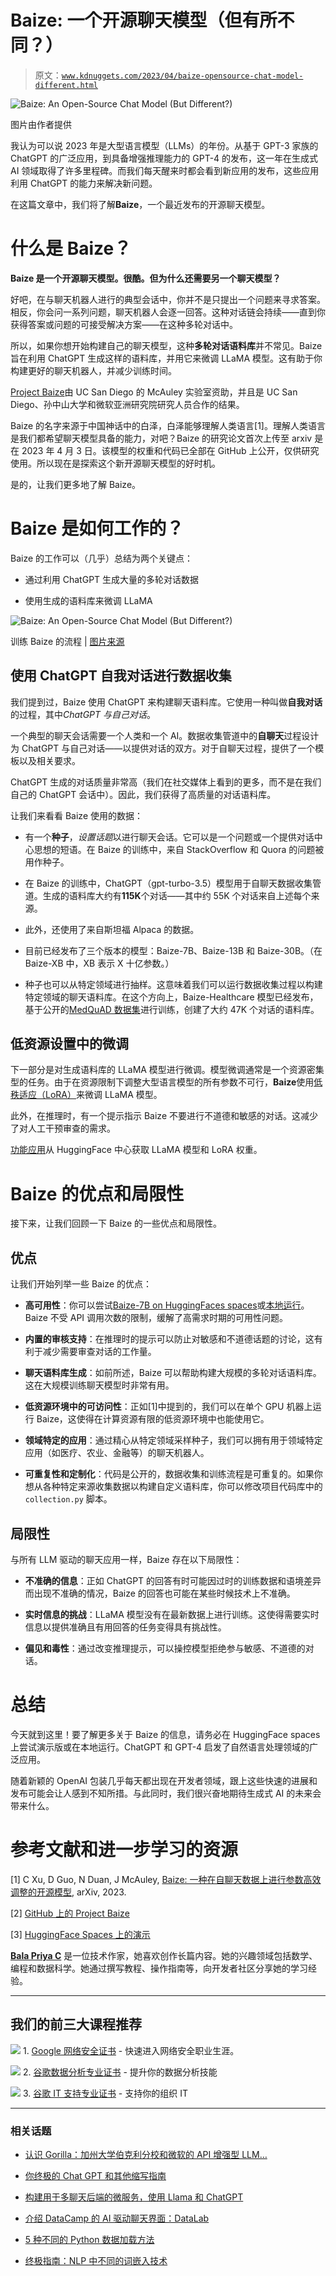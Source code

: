 # Baize: 一个开源聊天模型（但有所不同？）

> 原文：[`www.kdnuggets.com/2023/04/baize-opensource-chat-model-different.html`](https://www.kdnuggets.com/2023/04/baize-opensource-chat-model-different.html)

![Baize: An Open-Source Chat Model (But Different?)](img/50548f8074b6acba37a44c61cd822558.png)

图片由作者提供

我认为可以说 2023 年是大型语言模型（LLMs）的年份。从基于 GPT-3 家族的 ChatGPT 的广泛应用，到具备增强推理能力的 GPT-4 的发布，这一年在生成式 AI 领域取得了许多里程碑。而我们每天醒来时都会看到新应用的发布，这些应用利用 ChatGPT 的能力来解决新问题。

在这篇文章中，我们将了解**Baize**，一个最近发布的开源聊天模型。

# 什么是 Baize？

**Baize 是一个开源聊天模型。很酷。但为什么还需要另一个聊天模型？**

好吧，在与聊天机器人进行的典型会话中，你并不是只提出一个问题来寻求答案。相反，你会问一系列问题，聊天机器人会逐一回答。这种对话链会持续——直到你获得答案或问题的可接受解决方案——在这种多轮对话中。

所以，如果你想开始构建自己的聊天模型，这种**多轮对话语料库**并不常见。Baize 旨在利用 ChatGPT 生成这样的语料库，并用它来微调 LLaMA 模型。这有助于你构建更好的聊天机器人，并减少训练时间。

[Project Baize](https://github.com/project-baize)由 UC San Diego 的 McAuley 实验室资助，并且是 UC San Diego、孙中山大学和微软亚洲研究院研究人员合作的结果。

Baize 的名字来源于中国神话中的白泽，白泽能够理解人类语言[1]。理解人类语言是我们都希望聊天模型具备的能力，对吧？Baize 的研究论文首次上传至 arxiv 是在 2023 年 4 月 3 日。该模型的权重和代码已全部在 GitHub 上公开，仅供研究使用。所以现在是探索这个新开源聊天模型的好时机。

是的，让我们更多地了解 Baize。

# Baize 是如何工作的？

Baize 的工作可以（几乎）总结为两个关键点：

+   通过利用 ChatGPT 生成大量的多轮对话数据

+   使用生成的语料库来微调 LLaMA

![Baize: An Open-Source Chat Model (But Different?)](img/8d6eabc389d5ff21e1ccc6acfb01aa06.png)

训练 Baize 的流程 | [图片来源](https://arxiv.org/abs/2304.01196v2)

## 使用 ChatGPT 自我对话进行数据收集

我们提到过，Baize 使用 ChatGPT 来构建聊天语料库。它使用一种叫做**自我对话**的过程，其中*ChatGPT 与自己对话*。

一个典型的聊天会话需要一个人类和一个 AI。数据收集管道中的**自聊天**过程设计为 ChatGPT 与自己对话——以提供对话的双方。对于自聊天过程，提供了一个模板以及相关要求。

ChatGPT 生成的对话质量非常高（我们在社交媒体上看到的更多，而不是在我们自己的 ChatGPT 会话中）。因此，我们获得了高质量的对话语料库。

让我们来看看 Baize 使用的数据：

+   有一个**种子**，*设置话题*以进行聊天会话。它可以是一个问题或一个提供对话中心思想的短语。在 Baize 的训练中，来自 StackOverflow 和 Quora 的问题被用作种子。

+   在 Baize 的训练中，ChatGPT（gpt-turbo-3.5）模型用于自聊天数据收集管道。生成的语料库大约有**115K**个对话——其中约 55K 个对话来自上述每个来源。

+   此外，还使用了来自斯坦福 Alpaca 的数据。

+   目前已经发布了三个版本的模型：Baize-7B、Baize-13B 和 Baize-30B。（在 Baize-XB 中，XB 表示 X 十亿参数。）

+   种子也可以从特定领域进行抽样。这意味着我们可以运行数据收集过程以构建特定领域的聊天语料库。在这个方向上，Baize-Healthcare 模型已经发布，基于公开的[MedQuAD 数据集](https://paperswithcode.com/dataset/medquad)进行训练，创建了大约 47K 个对话的语料库。

## 低资源设置中的微调

下一部分是对生成语料库的 LLaMA 模型进行微调。模型微调通常是一个资源密集型的任务。由于在资源限制下调整大型语言模型的所有参数不可行，**Baize**使用[低秩适应（LoRA）](https://arxiv.org/abs/2106.09685)来微调 LLaMA 模型。

此外，在推理时，有一个提示指示 Baize 不要进行不道德和敏感的对话。这减少了对人工干预审查的需求。

[功能应用](https://huggingface.co/spaces/project-baize/Baize-7B)从 HuggingFace 中心获取 LLaMA 模型和 LoRA 权重。

# Baize 的优点和局限性

接下来，让我们回顾一下 Baize 的一些优点和局限性。

## 优点

让我们开始列举一些 Baize 的优点：

+   **高可用性**：你可以尝试[Baize-7B on HuggingFaces spaces](https://huggingface.co/spaces/project-baize/Baize-7B)或[本地运行](https://github.com/project-baize/baize-chatbot#how-to-run-locally)。Baize 不受 API 调用次数的限制，缓解了高需求时期的可用性问题。

+   **内置的审核支持**：在推理时的提示可以防止对敏感和不道德话题的讨论，这有利于减少需要审查对话的工作量。

+   **聊天语料库生成**：如前所述，Baize 可以帮助构建大规模的多轮对话语料库。这在大规模训练聊天模型时非常有用。

+   **低资源环境中的可访问性**：正如[1]中提到的，我们可以在单个 GPU 机器上运行 Baize，这使得在计算资源有限的低资源环境中也能使用它。

+   **领域特定的应用**：通过精心从特定领域采样种子，我们可以拥有用于领域特定应用（如医疗、农业、金融等）的聊天机器人。

+   **可重复性和定制化**：代码是公开的，数据收集和训练流程是可重复的。如果你想从各种特定来源收集数据以构建自定义语料库，你可以修改项目代码库中的 <code>collection.py</code> 脚本。

## 局限性

与所有 LLM 驱动的聊天应用一样，Baize 存在以下局限性：

+   **不准确的信息**：正如 ChatGPT 的回答有时可能因过时的训练数据和语境差异而出现不准确的情况，Baize 的回答也可能在某些时候技术上不准确。

+   **实时信息的挑战**：LLaMA 模型没有在最新数据上进行训练。这使得需要实时信息以提供准确且有用回答的任务变得具有挑战性。

+   **偏见和毒性**：通过改变推理提示，可以操控模型拒绝参与敏感、不道德的对话。

# 总结

今天就到这里！要了解更多关于 Baize 的信息，请务必在 HuggingFace spaces 上尝试演示版或在本地运行。ChatGPT 和 GPT-4 启发了自然语言处理领域的广泛应用。

随着新颖的 OpenAI 包装几乎每天都出现在开发者领域，跟上这些快速的进展和发布可能会让人感到不知所措。与此同时，我们很兴奋地期待生成式 AI 的未来会带来什么。

# 参考文献和进一步学习的资源

[1] C Xu, D Guo, N Duan, J McAuley, [Baize: 一种在自聊天数据上进行参数高效调整的开源模型](https://arxiv.org/abs/2304.01196v2), arXiv, 2023.

[2] [GitHub 上的 Project Baize](https://github.com/project-baize/baize-chatbot)

[3] [HuggingFace Spaces 上的演示](https://huggingface.co/spaces/project-baize/Baize-7B)

**[Bala Priya C](https://www.linkedin.com/in/bala-priya/)** 是一位技术作家，她喜欢创作长篇内容。她的兴趣领域包括数学、编程和数据科学。她通过撰写教程、操作指南等，向开发者社区分享她的学习经验。

* * *

## 我们的前三大课程推荐

![](img/0244c01ba9267c002ef39d4907e0b8fb.png) 1\. [Google 网络安全证书](https://www.kdnuggets.com/google-cybersecurity) - 快速进入网络安全职业生涯。

![](img/e225c49c3c91745821c8c0368bf04711.png) 2\. [谷歌数据分析专业证书](https://www.kdnuggets.com/google-data-analytics) - 提升你的数据分析技能

![](img/0244c01ba9267c002ef39d4907e0b8fb.png) 3\. [谷歌 IT 支持专业证书](https://www.kdnuggets.com/google-itsupport) - 支持你的组织 IT

* * *

### 相关话题

+   [认识 Gorilla：加州大学伯克利分校和微软的 API 增强型 LLM…](https://www.kdnuggets.com/2023/06/meet-gorilla-uc-berkeley-microsoft-apiaugmented-llm-outperforms-gpt4-chatgpt-claude.html)

+   [你终极的 Chat GPT 和其他缩写指南](https://www.kdnuggets.com/2023/06/ultimate-guide-chat-gpt-abbreviations.html)

+   [构建用于多聊天后端的微服务，使用 Llama 和 ChatGPT](https://www.kdnuggets.com/building-microservice-for-multichat-backends-using-llama-and-chatgpt)

+   [介绍 DataCamp 的 AI 驱动聊天界面：DataLab](https://www.kdnuggets.com/introducing-datacamps-ai-powered-chat-interface-datalab)

+   [5 种不同的 Python 数据加载方法](https://www.kdnuggets.com/2020/08/5-different-ways-load-data-python.html)

+   [终极指南：NLP 中不同的词嵌入技术](https://www.kdnuggets.com/2021/11/guide-word-embedding-techniques-nlp.html)
